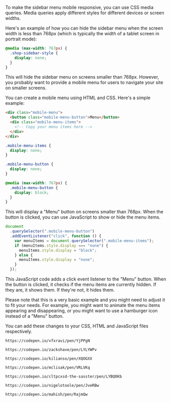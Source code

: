 To make the sidebar menu mobile responsive, you can use CSS media queries. Media queries apply different styles for different devices or screen widths.

Here's an example of how you can hide the sidebar menu when the screen width is less than 768px (which is typically the width of a tablet screen in portrait mode):

```css
@media (max-width: 767px) {
  .shop-sidebar-style {
    display: none;
  }
}
```

This will hide the sidebar menu on screens smaller than 768px. However, you probably want to provide a mobile menu for users to navigate your site on smaller screens.

You can create a mobile menu using HTML and CSS. Here's a simple example:

```html
<div class="mobile-menu">
  <button class="mobile-menu-button">Menu</button>
  <div class="mobile-menu-items">
    <!-- Copy your menu items here -->
  </div>
</div>
```

```css
.mobile-menu-items {
  display: none;
}

.mobile-menu-button {
  display: none;
}

@media (max-width: 767px) {
  .mobile-menu-button {
    display: block;
  }
}
```

This will display a "Menu" button on screens smaller than 768px. When the button is clicked, you can use JavaScript to show or hide the menu items.

```javascript
document
  .querySelector(".mobile-menu-button")
  .addEventListener("click", function () {
    var menuItems = document.querySelector(".mobile-menu-items");
    if (menuItems.style.display === "none") {
      menuItems.style.display = "block";
    } else {
      menuItems.style.display = "none";
    }
  });
```

This JavaScript code adds a click event listener to the "Menu" button. When the button is clicked, it checks if the menu items are currently hidden. If they are, it shows them. If they're not, it hides them.

Please note that this is a very basic example and you might need to adjust it to fit your needs. For example, you might want to animate the menu items appearing and disappearing, or you might want to use a hamburger icon instead of a "Menu" button.

You can add these changes to your CSS, HTML and JavaScript files respectively.

<!MakeEdit index="0" startLine="0" endLine="0" file="file:///d%3A/GitHub/gnxt/products-page-3.html" type="insertBefore" title="Insert mobile menu HTML" />
<!MakeEdit index="1" startLine="0" endLine="0" file="file:///d%3A/GitHub/gnxt/styles.css" type="insertBefore" title="Insert mobile menu CSS" />
<!MakeEdit index="2" startLine="0" endLine="0" file="file:///d%3A/GitHub/gnxt/scripts.js" type="insertBefore" title="Insert mobile menu JavaScript" />

    https://codepen.io/vfxravi/pen/YjPPgN

    https://codepen.io/zackshave/pen/LYLYWPv

    https://codepen.io/kilianso/pen/XQOGXX

    https://codepen.io/mclisak/pen/VRLVKq

    https://codepen.io/cltpcxsd-the-sasster/pen/LYBQOKb

    https://codepen.io/nigelotoole/pen/JveRBw

    https://codepen.io/mahish/pen/RajmQw
